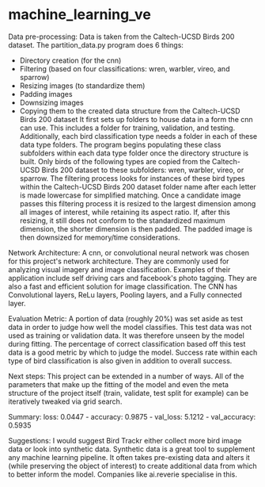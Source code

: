 # machine_learning_ve

Data pre-processing:
Data is taken from the Caltech-UCSD Birds 200 dataset.
The partition_data.py program does 6 things:
- Directory creation (for the cnn)
- Filtering (based on four classifications: wren, warbler, vireo, and sparrow)
- Resizing images (to standardize them)
- Padding images
- Downsizing images
- Copying them to the created data structure from the Caltech-UCSD Birds 200 dataset
It first sets up folders to house data in a form the cnn can use. 
This includes a folder for training, validation, and testing.
Additionally, each bird classification type needs a folder in each of these data type folders.
The program begins populating these class subfolders within each data type folder once the directory structure is built.
Only birds of the following types are copied from the Caltech-UCSD Birds 200 dataset to these subfolders: wren, warbler, vireo, or sparrow.
The filtering process looks for instances of these bird types within the Caltech-UCSD Birds 200 dataset folder name after each letter is made lowercase for simplified matching.
Once a candidate image passes this filtering process it is resized to the largest dimension among all images of interest, while retaining its aspect ratio.
If, after this resizing, it still does not conform to the standardized maximum dimension, the shorter dimension is then padded.
The padded image is then downsized for memory/time considerations.

Network Architecture:
A cnn, or convolutional neural network was chosen for this project's network architecture. 
They are commonly used for analyzing visual imagery and image classification. 
Examples of their application include self driving cars and facebook's photo tagging. 
They are also a fast and efficient solution for image classification. 
The CNN has Convolutional layers, ReLu layers, Pooling layers, and a Fully connected layer.

Evaluation Metric:
A portion of data (roughly 20%) was set aside as test data in order to judge how well the model classifies. 
This test data was not used as training or validation data. 
It was therefore unseen by the model during fitting. 
The percentage of correct classification based off this test data is a good metric by which to judge the model.
Success rate within each type of bird classification is also given in addition to overall success.

Next steps:
This project can be extended in a number of ways. All of the parameters that make up the fitting of the model and even the meta structure of the project itself (train, validate, test split for example) can be iteratively tweaked via grid search.

Summary:
loss: 0.0447 - accuracy: 0.9875 - val_loss: 5.1212 - val_accuracy: 0.5935

Suggestions:
I would suggest Bird Trackr either collect more bird image data or look into synthetic data. Synthetic data is a great tool to supplement any machine learning pipeline. It often takes pre-existing data and alters it (while preserving the object of interest) to create additional data from which to better inform the model. Companies like ai.reverie specialise in this.